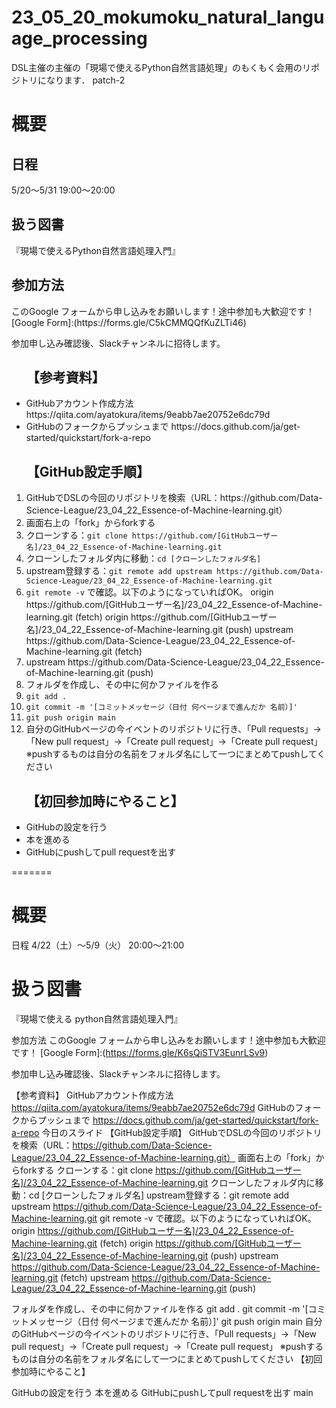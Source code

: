 # 23_05_20_mokumoku_natural_language_processing
DSL主催の主催の「現場で使えるPython自然言語処理」のもくもく会用のリポジトリになります．
patch-2

<h1>概要</h1>
<h2>日程</h2>
5/20〜5/31 19:00〜20:00

<h2>扱う図書</h2>
『現場で使えるPython自然言語処理入門』

<h2>参加方法</h2>
このGoogle フォームから申し込みをお願いします！途中参加も大歓迎です！ [Google Form]:(https://forms.gle/C5kCMMQQfKuZLTi46)

参加申し込み確認後、Slackチャンネルに招待します。

<ul><h2>【参考資料】</h2>
<li>GitHubアカウント作成方法 https://qiita.com/ayatokura/items/9eabb7ae20752e6dc79d</li>
<li>GitHubのフォークからプッシュまで https://docs.github.com/ja/get-started/quickstart/fork-a-repo</li>
  </ul>
  
<ol><h2>【GitHub設定手順】</h2>
<li>GitHubでDSLの今回のリポジトリを検索（URL：https://github.com/Data-Science-League/23_04_22_Essence-of-Machine-learning.git）</li>
<li>画面右上の「fork」からforkする</li>
<li>クローンする：<code>git clone https://github.com/[GitHubユーザー名]/23_04_22_Essence-of-Machine-learning.git</code></li>
<li>クローンしたフォルダ内に移動：<code>cd [クローンしたフォルダ名]</code></li>
<li>upstream登録する：<code>git remote add upstream https://github.com/Data-Science-League/23_04_22_Essence-of-Machine-learning.git</code></li>
<li><code>git remote -v</code> で確認。以下のようになっていればOK。
origin https://github.com/[GitHubユーザー名]/23_04_22_Essence-of-Machine-learning.git (fetch)
origin https://github.com/[GitHubユーザー名]/23_04_22_Essence-of-Machine-learning.git (push)
upstream https://github.com/Data-Science-League/23_04_22_Essence-of-Machine-learning.git (fetch)
<li>upstream https://github.com/Data-Science-League/23_04_22_Essence-of-Machine-learning.git (push)</li>
<li>フォルダを作成し、その中に何かファイルを作る</li>
<li><code>git add .</code></li>
<li><code>git commit -m '[コミットメッセージ（日付 何ページまで進んだか 名前）]'</code></li>
<li><code>git push origin main</code></li>
<li>自分のGitHubページの今イベントのリポジトリに行き、「Pull requests」→「New pull request」→「Create pull request」→「Create pull request」 ※pushするものは自分の名前をフォルダ名にして一つにまとめてpushしてください</li>
  </ol>
 
<ul><h2>【初回参加時にやること】</h2>
<li>GitHubの設定を行う</li>
<li>本を進める</li>
<li>GitHubにpushしてpull requestを出す</li>
   </ul>


=======
# 概要
日程
4/22（土）〜5/9（火） 20:00〜21:00

# 扱う図書
『現場で使える python自然言語処理入門』

参加方法
このGoogle フォームから申し込みをお願いします！途中参加も大歓迎です！ [Google Form]:(https://forms.gle/K6sQiSTV3EunrLSv9)

参加申し込み確認後、Slackチャンネルに招待します。

【参考資料】
GitHubアカウント作成方法 https://qiita.com/ayatokura/items/9eabb7ae20752e6dc79d
GitHubのフォークからプッシュまで https://docs.github.com/ja/get-started/quickstart/fork-a-repo
今日のスライド
【GitHub設定手順】
GitHubでDSLの今回のリポジトリを検索（URL：https://github.com/Data-Science-League/23_04_22_Essence-of-Machine-learning.git）
画面右上の「fork」からforkする
クローンする：git clone https://github.com/[GitHubユーザー名]/23_04_22_Essence-of-Machine-learning.git
クローンしたフォルダ内に移動：cd [クローンしたフォルダ名]
upstream登録する：git remote add upstream https://github.com/Data-Science-League/23_04_22_Essence-of-Machine-learning.git
git remote -v で確認。以下のようになっていればOK。
origin https://github.com/[GitHubユーザー名]/23_04_22_Essence-of-Machine-learning.git (fetch)
origin https://github.com/[GitHubユーザー名]/23_04_22_Essence-of-Machine-learning.git (push)
upstream https://github.com/Data-Science-League/23_04_22_Essence-of-Machine-learning.git (fetch)
upstream https://github.com/Data-Science-League/23_04_22_Essence-of-Machine-learning.git (push)

フォルダを作成し、その中に何かファイルを作る
git add .
git commit -m '[コミットメッセージ（日付 何ページまで進んだか 名前）]'
git push origin main
自分のGitHubページの今イベントのリポジトリに行き、「Pull requests」→「New pull request」→「Create pull request」→「Create pull request」 ※pushするものは自分の名前をフォルダ名にして一つにまとめてpushしてください
【初回参加時にやること】

GitHubの設定を行う
本を進める
GitHubにpushしてpull requestを出す
main
